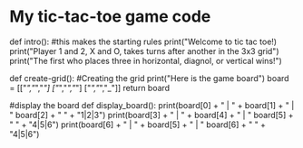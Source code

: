 # My tic-tac-toe game code

def intro():
#this makes the starting rules
    print("Welcome to tic tac toe!)
    print("Player 1 and 2, X and O, takes turns after another in the 3x3 grid")
    print("The first who places three in horizontal, diagnol, or vertical wins!")

def create-grid():
#Creating the grid
    print("Here is the game board")
    board = [["_","_","_"]
             ["_","_","_"]
             ["_","_","_"]]
    return board

#display the board
    def display_board():
        print(board[0] + " | " + board[1] + " | " board[2] + "  " + "1|2|3")
        print(board[3] + " | " + board[4] + " | " board[5] + "  " + "4|5|6")
        print(board[6] + " | " + board[5] + " | " board[6] + "  " + "4|5|6")